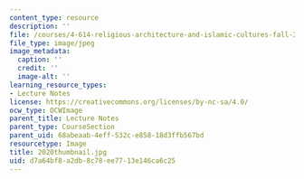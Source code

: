 ```yaml
---
content_type: resource
description: ''
file: /courses/4-614-religious-architecture-and-islamic-cultures-fall-2002/d7a64bf8a2db8c78ee7713e146ca6c25_2020thumbnail.jpg
file_type: image/jpeg
image_metadata:
  caption: ''
  credit: ''
  image-alt: ''
learning_resource_types:
- Lecture Notes
license: https://creativecommons.org/licenses/by-nc-sa/4.0/
ocw_type: OCWImage
parent_title: Lecture Notes
parent_type: CourseSection
parent_uid: 68abeaab-4eff-532c-e858-18d3ffb567bd
resourcetype: Image
title: 2020thumbnail.jpg
uid: d7a64bf8-a2db-8c78-ee77-13e146ca6c25
---
```

